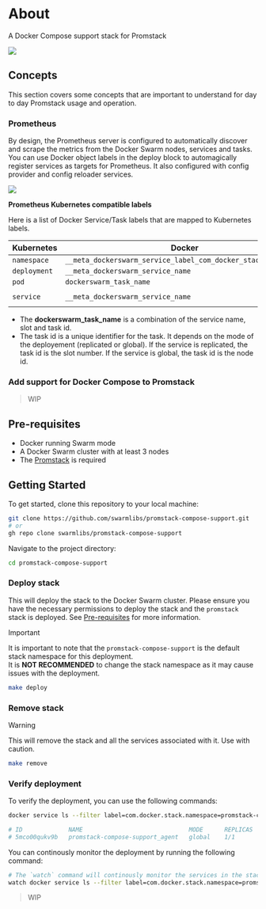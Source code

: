 # About
A Docker Compose support stack for Promstack

<picture>
  <source media="(prefers-color-scheme: dark)" srcset="https://github.com/user-attachments/assets/c9d17547-df5a-47be-9c2c-e4fa280716f5">
  <source media="(prefers-color-scheme: light)" srcset="https://github.com/user-attachments/assets/d7089364-3757-4bb9-8804-0e4b6016a30b">
  <img src="https://github.com/user-attachments/assets/d7089364-3757-4bb9-8804-0e4b6016a30b">
</picture>

## Concepts

This section covers some concepts that are important to understand for day to day Promstack usage and operation.

### Prometheus

By design, the Prometheus server is configured to automatically discover and scrape the metrics from the Docker Swarm nodes, services and tasks. You can use Docker object labels in the deploy block to automagically register services as targets for Prometheus. It also configured with config provider and config reloader services.

<picture>
  <source media="(prefers-color-scheme: dark)" srcset="https://github.com/user-attachments/assets/59d6c0ec-d24a-443d-8cfe-4e85f296578b">
  <source media="(prefers-color-scheme: light)" srcset="https://github.com/user-attachments/assets/4e17f0d7-22d1-44d7-9318-d5e58baf9580">
  <img src="https://github.com/user-attachments/assets/4e17f0d7-22d1-44d7-9318-d5e58baf9580">
</picture>

**Prometheus Kubernetes compatible labels**

Here is a list of Docker Service/Task labels that are mapped to Kubernetes labels.

| Kubernetes   | Docker                                                        | Scrape config                    |
| ------------ | ------------------------------------------------------------- | -------------------------------- |
| `namespace`  | `__meta_dockerswarm_service_label_com_docker_stack_namespace` |                                  |
| `deployment` | `__meta_dockerswarm_service_name`                             |                                  |
| `pod`        | `dockerswarm_task_name`                                       | `dockerswarm/services`           |
| `service`    | `__meta_dockerswarm_service_name`                             | `dockerswarm/services-endpoints` |

* The **dockerswarm_task_name** is a combination of the service name, slot and task id.
* The task id is a unique identifier for the task. It depends on the mode of the deployement (replicated or global). If the service is replicated, the task id is the slot number. If the service is global, the task id is the node id.

### Add support for Docker Compose to Promstack

> WIP

## Pre-requisites

- Docker running Swarm mode
- A Docker Swarm cluster with at least 3 nodes
- The [Promstack](https://github.com/swarmlibs/promstack) is required

## Getting Started
To get started, clone this repository to your local machine:
```sh
git clone https://github.com/swarmlibs/promstack-compose-support.git
# or
gh repo clone swarmlibs/promstack-compose-support
```

Navigate to the project directory:
```sh
cd promstack-compose-support
```

### Deploy stack

This will deploy the stack to the Docker Swarm cluster. Please ensure you have the necessary permissions to deploy the stack and the `promstack` stack is deployed. See [Pre-requisites](#pre-requisites) for more information.

> [!IMPORTANT]
> It is important to note that the `promstack-compose-support` is the default stack namespace for this deployment.  
> It is **NOT RECOMMENDED** to change the stack namespace as it may cause issues with the deployment.

```sh
make deploy
```

### Remove stack

> [!WARNING]
> This will remove the stack and all the services associated with it. Use with caution.

```sh
make remove
```

### Verify deployment

To verify the deployment, you can use the following commands:

```sh
docker service ls --filter label=com.docker.stack.namespace=promstack-compose-support

# ID             NAME                              MODE      REPLICAS   IMAGE                     PORTS
# 5mco00qukv9b   promstack-compose-support_agent   global    1/1        prom/prometheus:v2.53.1
```

You can continously monitor the deployment by running the following command:

```sh
# The `watch` command will continously monitor the services in the stack and update the output every 2 seconds.
watch docker service ls --filter label=com.docker.stack.namespace=promstack-compose-support
```

> WIP
